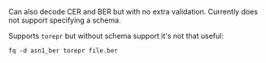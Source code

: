 Can also decode CER and BER but with no extra validation. Currently does not support specifying a schema.

Supports `torepr` but without schema support it's not that useful:

```
fq -d asn1_ber torepr file.ber
```
